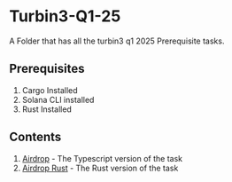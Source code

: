 # Turbin3-Q1-25
A Folder that has all the turbin3 q1 2025 Prerequisite tasks.

## Prerequisites
1. Cargo Installed
2. Solana CLI installed
3. Rust Installed

## Contents
1. [Airdrop](./airdop) - The Typescript version of the task
1. [Airdrop Rust](./airdop-rust) - The Rust version of the task